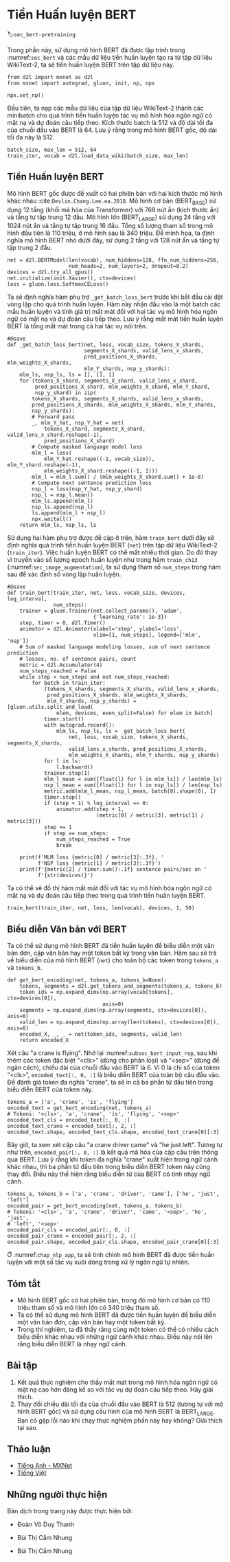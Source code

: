 <!-- ===================== Bắt đầu dịch Phần 1 ==================== -->
<!-- ========================================= REVISE - BẮT ĐẦU =================================== -->

<!--
# Pretraining BERT
-->

# Tiền Huấn luyện BERT
:label:`sec_bert-pretraining`


<!--
With the BERT model implemented in :numref:`sec_bert` and the pretraining examples generated from the WikiText-2 dataset in :numref:`sec_bert-dataset`, 
we will pretrain BERT on the WikiText-2 dataset in this section.
-->

Trong phần này, sử dụng mô hình BERT đã được lập trình trong :numref:`sec_bert` và các mẫu dữ liệu tiền huấn luyện tạo ra từ tập dữ liệu WikiText-2, ta sẽ tiền huấn luyện BERT trên tập dữ liệu này.


```{.python .input  n=1}
from d2l import mxnet as d2l
from mxnet import autograd, gluon, init, np, npx

npx.set_np()
```


<!--
To start, we load the WikiText-2 dataset as minibatches of pretraining examples for masked language modeling and next sentence prediction.
The batch size is 512 and the maximum length of a BERT input sequence is 64.
Note that in the original BERT model, the maximum length is 512.
-->

Đầu tiên, ta nạp các mẫu dữ liệu của tập dữ liệu WikiText-2 thành các minibatch cho quá trình tiền huấn luyện tác vụ mô hình hóa ngôn ngữ có mặt nạ và dự đoán câu tiếp theo.
Kích thước batch là 512 và độ dài tối đa của chuỗi đầu vào BERT là 64.
Lưu ý rằng trong mô hình BERT gốc, độ dài tối đa này là 512.


```{.python .input  n=12}
batch_size, max_len = 512, 64
train_iter, vocab = d2l.load_data_wiki(batch_size, max_len)
```


<!--
## Pretraining BERT
-->

## Tiền Huấn luyện BERT


<!--
The original BERT has two versions of different model sizes :cite:`Devlin.Chang.Lee.ea.2018`.
The base model ($\text{BERT}_{\text{BASE}}$) uses 12 layers (Transformer encoder blocks) with 768 hidden units (hidden size) and 12 self-attention heads.
The large model ($\text{BERT}_{\text{LARGE}}$) uses 24 layers with 1024 hidden units and 16 self-attention heads.
Notably, the former has 110 million parameters while the latter has 340 million parameters.
For demonstration with ease, we define a small BERT, using 2 layers, 128 hidden units, and 2 self-attention heads.
-->

Mô hình BERT gốc được đề xuất có hai phiên bản với hai kích thước mô hình khác nhau :cite:`Devlin.Chang.Lee.ea.2018`.
Mô hình cơ bản ($\text{BERT}_{\text{BASE}}$) sử dụng 12 tầng (khối mã hóa của Transformer) với 768 nút ẩn (kích thước ẩn) và tầng tự tập trung 12 đầu.
Mô hình lớn ($\text{BERT}_{\text{LARGE}}$) sử dụng 24 tầng với 1024 nút ẩn và tầng tự tập trung 16 đầu.
Tổng số lượng tham số trong mô hình đầu tiên là 110 triệu, ở mô hình sau là 340 triệu.
Để minh họa, ta định nghĩa mô hình BERT nhỏ dưới đây, sử dụng 2 tầng với 128 nút ẩn và tầng tự tập trung 2 đầu.


```{.python .input  n=14}
net = d2l.BERTModel(len(vocab), num_hiddens=128, ffn_num_hiddens=256,
                    num_heads=2, num_layers=2, dropout=0.2)
devices = d2l.try_all_gpus()
net.initialize(init.Xavier(), ctx=devices)
loss = gluon.loss.SoftmaxCELoss()
```


<!--
Before defining the training loop, we define a helper function `_get_batch_loss_bert`.
Given the shard of training examples, this function computes the loss for both the masked language modeling and next sentence prediction tasks.
Note that the final loss of BERT pretraining is just the sum of both the masked language modeling loss and the next sentence prediction loss.
-->

Ta sẽ định nghĩa hàm phụ trợ `_get_batch_loss_bert` trước khi bắt đầu cài đặt vòng lặp cho quá trình huấn luyện.
Hàm này nhận đầu vào là một batch các mẫu huấn luyện và tính giá trị mất mát đối với hai tác vụ mô hình hóa ngôn ngữ có mặt nạ và dự đoán câu tiếp theo.
Lưu ý rằng mất mát tiền huấn luyện BERT là tổng mất mát trong cả hai tác vụ nói trên.


```{.python .input  n=16}
#@save
def _get_batch_loss_bert(net, loss, vocab_size, tokens_X_shards,
                         segments_X_shards, valid_lens_x_shards,
                         pred_positions_X_shards, mlm_weights_X_shards,
                         mlm_Y_shards, nsp_y_shards):
    mlm_ls, nsp_ls, ls = [], [], []
    for (tokens_X_shard, segments_X_shard, valid_lens_x_shard,
         pred_positions_X_shard, mlm_weights_X_shard, mlm_Y_shard,
         nsp_y_shard) in zip(
        tokens_X_shards, segments_X_shards, valid_lens_x_shards,
        pred_positions_X_shards, mlm_weights_X_shards, mlm_Y_shards,
        nsp_y_shards):
        # Forward pass
        _, mlm_Y_hat, nsp_Y_hat = net(
            tokens_X_shard, segments_X_shard, valid_lens_x_shard.reshape(-1),
            pred_positions_X_shard)
        # Compute masked language model loss
        mlm_l = loss(
            mlm_Y_hat.reshape((-1, vocab_size)), mlm_Y_shard.reshape(-1),
            mlm_weights_X_shard.reshape((-1, 1)))
        mlm_l = mlm_l.sum() / (mlm_weights_X_shard.sum() + 1e-8)
        # Compute next sentence prediction loss
        nsp_l = loss(nsp_Y_hat, nsp_y_shard)
        nsp_l = nsp_l.mean()
        mlm_ls.append(mlm_l)
        nsp_ls.append(nsp_l)
        ls.append(mlm_l + nsp_l)
        npx.waitall()
    return mlm_ls, nsp_ls, ls
```


<!--
Invoking the two aforementioned helper functions, the following `train_bert` function defines 
the procedure to pretrain BERT (`net`) on the WikiText-2 (`train_iter`) dataset.
Training BERT can take very long.
Instead of specifying the number of epochs for training as in the `train_ch13` function (see :numref:`sec_image_augmentation`), 
the input `num_steps` of the following function specifies the number of iteration steps for training.
-->

Sử dụng hai hàm phụ trợ được đề cập ở trên, hàm `train_bert` dưới đây sẽ định nghĩa quá trình tiền huấn luyện BERT (`net`) trên tập dữ liệu WikiText-2 (`train_iter`).
Việc huấn luyện BERT có thể mất nhiều thời gian.
Do đó thay vì truyền vào số lượng epoch huấn luyện như trong hàm `train_ch13` (:numref:`sec_image_augmentation`), ta sử dụng tham số `num_steps` trong hàm sau để xác định số vòng lặp huấn luyện.


```{.python .input  n=17}
#@save
def train_bert(train_iter, net, loss, vocab_size, devices, log_interval,
               num_steps):
    trainer = gluon.Trainer(net.collect_params(), 'adam',
                            {'learning_rate': 1e-3})
    step, timer = 0, d2l.Timer()
    animator = d2l.Animator(xlabel='step', ylabel='loss',
                            xlim=[1, num_steps], legend=['mlm', 'nsp'])
    # Sum of masked language modeling losses, sum of next sentence prediction
    # losses, no. of sentence pairs, count
    metric = d2l.Accumulator(4)
    num_steps_reached = False
    while step < num_steps and not num_steps_reached:
        for batch in train_iter:
            (tokens_X_shards, segments_X_shards, valid_lens_x_shards,
             pred_positions_X_shards, mlm_weights_X_shards,
             mlm_Y_shards, nsp_y_shards) = [gluon.utils.split_and_load(
                elem, devices, even_split=False) for elem in batch]
            timer.start()
            with autograd.record():
                mlm_ls, nsp_ls, ls = _get_batch_loss_bert(
                    net, loss, vocab_size, tokens_X_shards, segments_X_shards,
                    valid_lens_x_shards, pred_positions_X_shards,
                    mlm_weights_X_shards, mlm_Y_shards, nsp_y_shards)
            for l in ls:
                l.backward()
            trainer.step(1)
            mlm_l_mean = sum([float(l) for l in mlm_ls]) / len(mlm_ls)
            nsp_l_mean = sum([float(l) for l in nsp_ls]) / len(nsp_ls)
            metric.add(mlm_l_mean, nsp_l_mean, batch[0].shape[0], 1)
            timer.stop()
            if (step + 1) % log_interval == 0:
                animator.add(step + 1,
                             (metric[0] / metric[3], metric[1] / metric[3]))
            step += 1
            if step == num_steps:
                num_steps_reached = True
                break

    print(f'MLM loss {metric[0] / metric[3]:.3f}, '
          f'NSP loss {metric[1] / metric[3]:.3f}')
    print(f'{metric[2] / timer.sum():.1f} sentence pairs/sec on '
          f'{str(devices)}')
```


<!--
We can plot both the masked language modeling loss and the next sentence prediction loss during BERT pretraining.
-->

Ta có thể vẽ đồ thị hàm mất mát đối với tác vụ mô hình hóa ngôn ngữ có mặt nạ và dự đoán câu tiếp theo trong quá trình tiền huấn luyện BERT.


```{.python .input  n=18}
train_bert(train_iter, net, loss, len(vocab), devices, 1, 50)
```

<!-- ===================== Kết thúc dịch Phần 1 ===================== -->

<!-- ===================== Bắt đầu dịch Phần 2 ===================== -->

<!--
## Representing Text with BERT
-->

## Biểu diễn Văn bản với BERT

<!--
After pretraining BERT, we can use it to represent single text, text pairs, or any token in them.
The following function returns the BERT (`net`) representations for all tokens in `tokens_a` and `tokens_b`.
-->

Ta có thể sử dụng mô hình BERT đã tiền huấn luyện để biểu diễn một văn bản đơn, cặp văn bản hay một token bất kỳ trong văn bản.
Hàm sau sẽ trả về biểu diễn của mô hình BERT (`net`) cho toàn bộ các token trong `tokens_a` và `tokens_b`.


```{.python .input}
def get_bert_encoding(net, tokens_a, tokens_b=None):
    tokens, segments = d2l.get_tokens_and_segments(tokens_a, tokens_b)
    token_ids = np.expand_dims(np.array(vocab[tokens], ctx=devices[0]),
                               axis=0)
    segments = np.expand_dims(np.array(segments, ctx=devices[0]), axis=0)
    valid_len = np.expand_dims(np.array(len(tokens), ctx=devices[0]), axis=0)
    encoded_X, _, _ = net(token_ids, segments, valid_len)
    return encoded_X
```


<!--
Consider the sentence "a crane is flying".
Recall the input representation of BERT as discussed in :numref:`subsec_bert_input_rep`.
After inserting special tokens “&lt;cls&gt;” (used for classification) and “&lt;sep&gt;” (used for separation), the BERT input sequence has a length of six.
Since zero is the index of the “&lt;cls&gt;” token, `encoded_text[:, 0, :]` is the BERT representation of the entire input sentence.
To evaluate the polysemy token "crane", we also print out the first three elements of the BERT representation of the token.
-->

Xét câu "a crane is flying".
Nhớ lại :numref:`subsec_bert_input_rep`,
sau khi thêm các token đặc biệt “&lt;cls&gt;” (dùng cho phân loại) và “&lt;sep&gt;” (dùng để ngăn cách), chiều dài của chuỗi đầu vào BERT là 6.
Vì 0 là chỉ số của token “&lt;cls&gt;”, `encoded_text[:, 0, :]` là biểu diễn BERT của toàn bộ câu đầu vào.
Để đánh giá token đa nghĩa "crane", ta sẽ in cả ba phần tử đầu tiên trong biểu diễn BERT của token này.


```{.python .input}
tokens_a = ['a', 'crane', 'is', 'flying']
encoded_text = get_bert_encoding(net, tokens_a)
# Tokens: '<cls>', 'a', 'crane', 'is', 'flying', '<sep>'
encoded_text_cls = encoded_text[:, 0, :]
encoded_text_crane = encoded_text[:, 2, :]
encoded_text.shape, encoded_text_cls.shape, encoded_text_crane[0][:3]
```


<!--
Now consider a sentence pair "a crane driver came" and "he just left".
Similarly, `encoded_pair[:, 0, :]` is the encoded result of the entire sentence pair from the pretrained BERT.
Note that the first three elements of the polysemy token "crane" are different from those when the context is different.
This supports that BERT representations are context-sensitive.
-->

 Bây giờ, ta xem xét cặp câu "a crane driver came" và "he just left".
Tương tự như trên, `encoded_pair[:, 0, :]` là kết quả mã hóa của cặp câu trên thông qua BERT.
Lưu ý rằng khi token đa nghĩa "crane" xuất hiện trong ngữ cảnh khác nhau, thì ba phần tử đầu tiên trong biểu diễn BERT token này cũng thay đổi.
Điều này thể hiện rằng biểu diễn từ của BERT có tính nhạy ngữ cảnh.


```{.python .input}
tokens_a, tokens_b = ['a', 'crane', 'driver', 'came'], ['he', 'just', 'left']
encoded_pair = get_bert_encoding(net, tokens_a, tokens_b)
# Tokens: '<cls>', 'a', 'crane', 'driver', 'came', '<sep>', 'he', 'just',
# 'left', '<sep>'
encoded_pair_cls = encoded_pair[:, 0, :]
encoded_pair_crane = encoded_pair[:, 2, :]
encoded_pair.shape, encoded_pair_cls.shape, encoded_pair_crane[0][:3]
```


<!--
In :numref:`chap_nlp_app`, we will fine-tune a pretrained BERT model
for downstream natural language processing applications.
-->

Ở :numref:`chap_nlp_app`, ta sẽ tinh chỉnh mô hình BERT đã được tiền huấn luyện với một số tác vụ xuôi dòng trong xử lý ngôn ngữ tự nhiên.


## Tóm tắt

<!--
* The original BERT has two versions, where the base model has 110 million parameters and the large model has 340 million parameters.
* After pretraining BERT, we can use it to represent single text, text pairs, or any token in them.
* In the experiment, the same token has different BERT representation when their contexts are different. This supports that BERT representations are context-sensitive.
-->

* Mô hình BERT gốc có hai phiên bản, trong đó mô hình cơ bản có 110 triệu tham số và mô hình lớn có 340 triệu tham số.
* Ta có thể sử dụng mô hình BERT đã được tiền huấn luyện để biểu diễn một văn bản đơn, cặp văn bản hay một token bất kỳ.
* Trong thí nghiệm, ta đã thấy rằng cùng một token có thể có nhiều cách biểu diễn khác nhau với những ngữ cảnh khác nhau. Điều này nói lên rằng biểu diễn BERT là nhạy ngữ cảnh.


## Bài tập

<!--
1. In the experiment, we can see that the masked language modeling loss is significantly higher than the next sentence prediction loss. Why?
2. Set the maximum length of a BERT input sequence to be 512 (same as the original BERT model). 
Use the configurations of the original BERT model such as $\text{BERT}_{\text{LARGE}}$. 
Do you encounter any error when running this section? Why?
-->

1. Kết quả thực nghiệm cho thấy mất mát trong mô hình hóa ngôn ngữ có mặt nạ cao hơn đáng kể so với tác vụ dự đoán câu tiếp theo. Hãy giải thích.
2. Thay đổi chiều dài tối đa của chuỗi đầu vào BERT là 512 (tương tự với mô hình BERT gốc) và sử dụng cấu hình của mô hình BERT là $\text{BERT}_{\text{LARGE}}$. 
Bạn có gặp lỗi nào khi chạy thực nghiệm phần này hay không? Giải thích tại sao.


<!-- ===================== Kết thúc dịch Phần 2 ===================== -->
<!-- ========================================= REVISE - KẾT THÚC ===================================-->


## Thảo luận
* [Tiếng Anh - MXNet](https://discuss.d2l.ai/t/390)
* [Tiếng Việt](https://forum.machinelearningcoban.com/c/d2l)


## Những người thực hiện
Bản dịch trong trang này được thực hiện bởi:
<!--
Tác giả của mỗi Pull Request điền tên mình và tên những người review mà bạn thấy
hữu ích vào từng phần tương ứng. Mỗi dòng một tên, bắt đầu bằng dấu `*`.
Tên đầy đủ của các reviewer có thể được tìm thấy tại https://github.com/aivivn/d2l-vn/blob/master/docs/contributors_info.md
-->

* Đoàn Võ Duy Thanh
<!-- Phần 1 -->
* Bùi Thị Cẩm Nhung

<!-- Phần 2 -->
* Bùi Thị Cẩm Nhung
